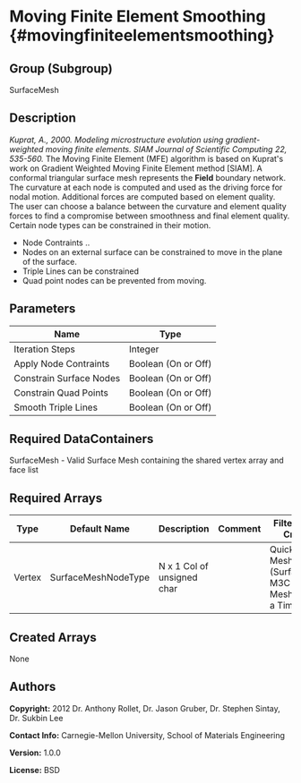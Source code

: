 Moving Finite Element Smoothing {#movingfiniteelementsmoothing}
======

## Group (Subgroup) ##
SurfaceMesh

## Description ##
_Kuprat, A., 2000. Modeling microstructure evolution using gradient-weighted moving
finite elements. SIAM Journal of Scientific Computing 22, 535-560._
The Moving Finite Element (MFE) algorithm is based on Kuprat's work on Gradient Weighted Moving Finite Element method [SIAM].  A conformal triangular surface mesh represents the **Field** boundary network.  The curvature at each node is computed and used as the driving force for nodal motion. Additional forces are computed based on element quality. The user can choose a balance between the curvature and element quality forces to find a compromise between smoothness and final element quality.  Certain node types can be constrained in their motion.
 
- Node Contraints .. 
-  Nodes on an external surface can be constrained to move in the plane of the surface.
-  Triple Lines can be constrained
-  Quad point nodes can be prevented from moving.
 


## Parameters ##

| Name | Type |
|------|------|
| Iteration Steps | Integer |
| Apply Node Contraints | Boolean (On or Off) |
| Constrain Surface Nodes | Boolean (On or Off) |
| Constrain Quad Points | Boolean (On or Off) |
| Smooth Triple Lines | Boolean (On or Off) |


## Required DataContainers ##
SurfaceMesh - Valid Surface Mesh containing the shared vertex array and face list

## Required Arrays ##

| Type | Default Name | Description | Comment | Filters Known to Create Data |
|------|--------------|-------------|---------|-----|
| Vertex | SurfaceMeshNodeType | N x 1 Col of unsigned char |  | Quick Surface Mesh (SurfaceMeshing), M3C Surface Meshing (Slice at a Time) |


## Created Arrays ##
None

## Authors ##

**Copyright:** 2012 Dr. Anthony Rollet, Dr. Jason Gruber, Dr. Stephen Sintay, Dr. Sukbin Lee

**Contact Info:** Carnegie-Mellon University, School of Materials Engineering

**Version:** 1.0.0

**License:** BSD

